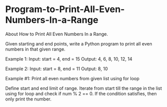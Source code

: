 # Program-to-Print-All-Even-Numbers-In-a-Range
About How to Print All Even Numbers In a Range.

Given starting and end points, write a Python program to print all even numbers in that given range.

Example 1:
Input: start = 4, end = 15
Output: 4, 6, 8, 10, 12, 14

Example 2:
Input: start = 8, end = 11
Output: 8, 10

Example #1: Print all even numbers from given list using for loop

Define start and end limit of range. Iterate from start till the range in the list using for loop and check if num % 2 == 0. If the condition satisfies, then only print the number.
